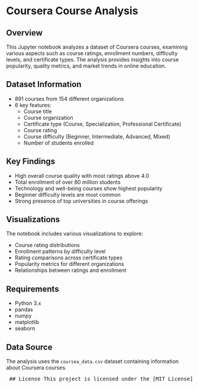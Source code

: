 # Coursera Course Analysis

## Overview
This Jupyter notebook analyzes a dataset of Coursera courses, examining various aspects such as course ratings, enrollment numbers, difficulty levels, and certificate types. The analysis provides insights into course popularity, quality metrics, and market trends in online education.

## Dataset Information
- 891 courses from 154 different organizations
- 6 key features:
  - Course title
  - Course organization
  - Certificate type (Course, Specialization, Professional Certificate)
  - Course rating
  - Course difficulty (Beginner, Intermediate, Advanced, Mixed)
  - Number of students enrolled

## Key Findings
- High overall course quality with most ratings above 4.0
- Total enrollment of over 80 million students
- Technology and well-being courses show highest popularity
- Beginner difficulty levels are most common
- Strong presence of top universities in course offerings

## Visualizations
The notebook includes various visualizations to explore:
- Course rating distributions
- Enrollment patterns by difficulty level
- Rating comparisons across certificate types
- Popularity metrics for different organizations
- Relationships between ratings and enrollment

## Requirements
- Python 3.x
- pandas
- numpy
- matplotlib
- seaborn

## Data Source
The analysis uses the `coursea_data.csv` dataset containing information about Coursera courses.

<pre> ## License This project is licensed under the [MIT License](LICENSE). </pre>